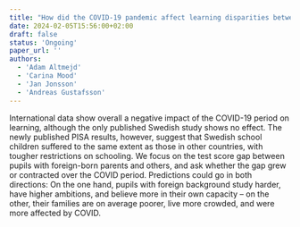 ```yaml
---
title: "How did the COVID-19 pandemic affect learning disparities between immigrants and natives?"
date: 2024-02-05T15:56:00+02:00
draft: false
status: 'Ongoing'
paper_url: ''
authors:
  - 'Adam Altmejd'
  - 'Carina Mood'
  - 'Jan Jonsson'
  - 'Andreas Gustafsson'
---
```


International data show overall a negative impact of the COVID-19 period on learning, although the only published Swedish study shows no effect. The newly published PISA results, however, suggest that Swedish school children suffered to the same extent as those in other countries, with tougher restrictions on schooling. We focus on the test score gap between pupils with foreign-born parents and others, and ask whether the gap grew or contracted over the COVID period. Predictions could go in both directions: On the one hand, pupils with foreign background study harder, have higher ambitions, and believe more in their own capacity – on the other, their families are on average poorer, live more crowded, and were more affected by COVID. 
